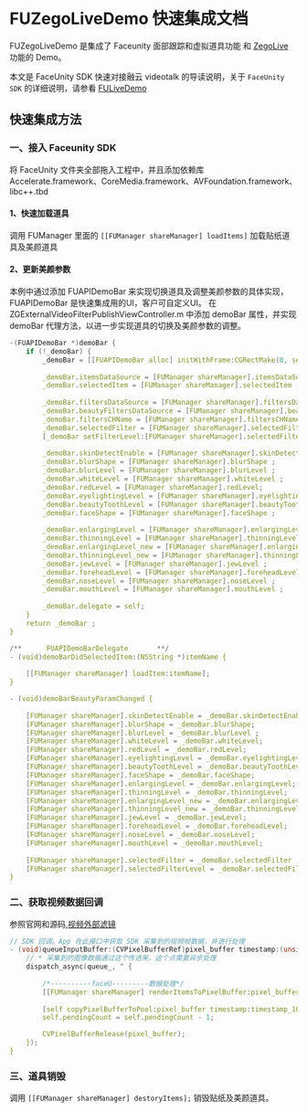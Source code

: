# FUZegoLiveDemo 快速集成文档

FUZegoLiveDemo 是集成了 Faceunity 面部跟踪和虚拟道具功能 和 [ZegoLive](https://github.com/zegodev/ZegoLive) 功能的 Demo。

本文是 FaceUnity SDK 快速对接融云 videotalk 的导读说明，关于 `FaceUnity SDK` 的详细说明，请参看 [FULiveDemo](https://github.com/Faceunity/FULiveDemo/tree/dev)


## 快速集成方法

### 一、接入 Faceunity SDK

将  FaceUnity  文件夹全部拖入工程中，并且添加依赖库 Accelerate.framework、CoreMedia.framework、AVFoundation.framework、libc++.tbd

#### 1、快速加载道具

调用 FUManager 里面的 `[[FUManager shareManager] loadItems]` 加载贴纸道具及美颜道具

#### 2、更新美颜参数
本例中通过添加 FUAPIDemoBar 来实现切换道具及调整美颜参数的具体实现，FUAPIDemoBar 是快速集成用的UI，客户可自定义UI。
在 ZGExternalVideoFilterPublishViewController.m  中添加 demoBar 属性，并实现 demoBar 代理方法，以进一步实现道具的切换及美颜参数的调整。

```C
-(FUAPIDemoBar *)demoBar {
    if (!_demoBar) {
        _demoBar = [[FUAPIDemoBar alloc] initWithFrame:CGRectMake(0, self.view.frame.size.height - 180, self.view.frame.size.width, 164)];
        
        _demoBar.itemsDataSource = [FUManager shareManager].itemsDataSource;
        _demoBar.selectedItem = [FUManager shareManager].selectedItem ;
        
        _demoBar.filtersDataSource = [FUManager shareManager].filtersDataSource ;
        _demoBar.beautyFiltersDataSource = [FUManager shareManager].beautyFiltersDataSource ;
        _demoBar.filtersCHName = [FUManager shareManager].filtersCHName ;
        _demoBar.selectedFilter = [FUManager shareManager].selectedFilter ;
        [_demoBar setFilterLevel:[FUManager shareManager].selectedFilterLevel forFilter:[FUManager shareManager].selectedFilter] ;
        
        _demoBar.skinDetectEnable = [FUManager shareManager].skinDetectEnable;
        _demoBar.blurShape = [FUManager shareManager].blurShape ;
        _demoBar.blurLevel = [FUManager shareManager].blurLevel ;
        _demoBar.whiteLevel = [FUManager shareManager].whiteLevel ;
        _demoBar.redLevel = [FUManager shareManager].redLevel;
        _demoBar.eyelightingLevel = [FUManager shareManager].eyelightingLevel ;
        _demoBar.beautyToothLevel = [FUManager shareManager].beautyToothLevel ;
        _demoBar.faceShape = [FUManager shareManager].faceShape ;
        
        _demoBar.enlargingLevel = [FUManager shareManager].enlargingLevel ;
        _demoBar.thinningLevel = [FUManager shareManager].thinningLevel ;
        _demoBar.enlargingLevel_new = [FUManager shareManager].enlargingLevel_new ;
        _demoBar.thinningLevel_new = [FUManager shareManager].thinningLevel_new ;
        _demoBar.jewLevel = [FUManager shareManager].jewLevel ;
        _demoBar.foreheadLevel = [FUManager shareManager].foreheadLevel ;
        _demoBar.noseLevel = [FUManager shareManager].noseLevel ;
        _demoBar.mouthLevel = [FUManager shareManager].mouthLevel ;
        
        _demoBar.delegate = self;
    }
    return _demoBar ;
}

/**      FUAPIDemoBarDelegate       **/
- (void)demoBarDidSelectedItem:(NSString *)itemName {
    
    [[FUManager shareManager] loadItem:itemName];
}

- (void)demoBarBeautyParamChanged {
    
    [FUManager shareManager].skinDetectEnable = _demoBar.skinDetectEnable;
    [FUManager shareManager].blurShape = _demoBar.blurShape;
    [FUManager shareManager].blurLevel = _demoBar.blurLevel ;
    [FUManager shareManager].whiteLevel = _demoBar.whiteLevel;
    [FUManager shareManager].redLevel = _demoBar.redLevel;
    [FUManager shareManager].eyelightingLevel = _demoBar.eyelightingLevel;
    [FUManager shareManager].beautyToothLevel = _demoBar.beautyToothLevel;
    [FUManager shareManager].faceShape = _demoBar.faceShape;
    [FUManager shareManager].enlargingLevel = _demoBar.enlargingLevel;
    [FUManager shareManager].thinningLevel = _demoBar.thinningLevel;
    [FUManager shareManager].enlargingLevel_new = _demoBar.enlargingLevel_new;
    [FUManager shareManager].thinningLevel_new = _demoBar.thinningLevel_new;
    [FUManager shareManager].jewLevel = _demoBar.jewLevel;
    [FUManager shareManager].foreheadLevel = _demoBar.foreheadLevel;
    [FUManager shareManager].noseLevel = _demoBar.noseLevel;
    [FUManager shareManager].mouthLevel = _demoBar.mouthLevel;
    
    [FUManager shareManager].selectedFilter = _demoBar.selectedFilter ;
    [FUManager shareManager].selectedFilterLevel = _demoBar.selectedFilterLevel;
}
```

### 二、获取视频数据回调

参照官网和源码,[视频外部滤镜](https://www.zego.im/html/document/#Live_Room/Advanced_Feature_Guide/ExternalFilter:ios)
```C
// SDK 回调。App 在此接口中获取 SDK 采集到的视频帧数据，并进行处理
- (void)queueInputBuffer:(CVPixelBufferRef)pixel_buffer timestamp:(unsigned long long)timestamp_100n {
    // * 采集到的图像数据通过这个传进来，这个点需要异步处理
    dispatch_async(queue_, ^ {
                
        /*----------faceU---------数据处理*/
        [[FUManager shareManager] renderItemsToPixelBuffer:pixel_buffer];
    
        [self copyPixelBufferToPool:pixel_buffer timestamp:timestamp_100n];
        self.pendingCount = self.pendingCount - 1;

        CVPixelBufferRelease(pixel_buffer);
    });
}
```

### 三、道具销毁

调用 `[[FUManager shareManager] destoryItems];` 销毁贴纸及美颜道具。


